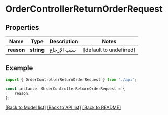 # OrderControllerReturnOrderRequest


## Properties

Name | Type | Description | Notes
------------ | ------------- | ------------- | -------------
**reason** | **string** | سبب الإرجاع | [default to undefined]

## Example

```typescript
import { OrderControllerReturnOrderRequest } from './api';

const instance: OrderControllerReturnOrderRequest = {
    reason,
};
```

[[Back to Model list]](../README.md#documentation-for-models) [[Back to API list]](../README.md#documentation-for-api-endpoints) [[Back to README]](../README.md)
